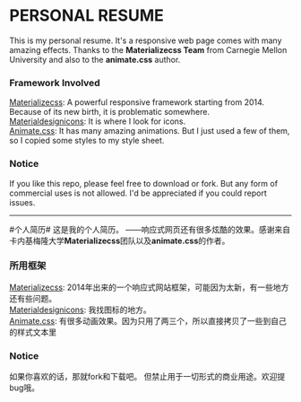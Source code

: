 # PERSONAL RESUME #

This is my personal resume. It's a responsive web page comes with many amazing effects.
Thanks to the **Materializecss Team** from Carnegie Mellon University and also to the **animate.css** author.

### Framework Involved ###
[Materializecss](http://materializecss.com/about.html): A powerful responsive framework starting from 2014. Because of its new birth, it is problematic somewhere.  
[Materialdesignicons](https://materialdesignicons.com/): It is where I look for icons.  
[Animate.css](https://daneden.github.io/animate.css/): It has many amazing animations. But I just used a few of them, so I copied some styles to my style sheet.  

### Notice ###
If you like this repo, please feel free to download or fork. But any form of commercial uses is not allowed. I'd be appreciated if you could report issues.
_______________________________________________________________________________________
#个人简历#
这是我的个人简历。 ——响应式网页还有很多炫酷的效果。感谢来自卡内基梅隆大学**Materializecss**团队以及**animate.css**的作者。
### 所用框架 ###
[Materializecss](http://materializecss.com/about.html): 2014年出来的一个响应式网站框架，可能因为太新，有一些地方还有些问题。  
[Materialdesignicons](https://materialdesignicons.com/): 我找图标的地方。  
[Animate.css](https://daneden.github.io/animate.css/): 有很多动画效果。因为只用了两三个，所以直接拷贝了一些到自己的样式文本里  

### Notice ###
如果你喜欢的话，那就fork和下载吧。 但禁止用于一切形式的商业用途。欢迎提bug哦。
